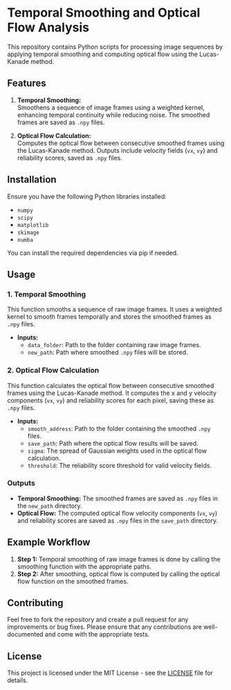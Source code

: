 # Temporal Smoothing and Optical Flow Analysis

This repository contains Python scripts for processing image sequences by applying temporal smoothing and computing optical flow using the Lucas-Kanade method.

## Features

1. **Temporal Smoothing:**  
   Smoothens a sequence of image frames using a weighted kernel, enhancing temporal continuity while reducing noise. The smoothed frames are saved as `.npy` files.

2. **Optical Flow Calculation:**  
   Computes the optical flow between consecutive smoothed frames using the Lucas-Kanade method. Outputs include velocity fields (`vx`, `vy`) and reliability scores, saved as `.npy` files.

## Installation

Ensure you have the following Python libraries installed:

- `numpy`
- `scipy`
- `matplotlib`
- `skimage`
- `numba`

You can install the required dependencies via pip if needed.

## Usage

### 1. Temporal Smoothing

This function smooths a sequence of raw image frames. It uses a weighted kernel to smooth frames temporally and stores the smoothed frames as `.npy` files. 

- **Inputs:**  
  - `data_folder`: Path to the folder containing raw image frames.  
  - `new_path`: Path where smoothed `.npy` files will be stored.

### 2. Optical Flow Calculation

This function calculates the optical flow between consecutive smoothed frames using the Lucas-Kanade method. It computes the x and y velocity components (`vx`, `vy`) and reliability scores for each pixel, saving these as `.npy` files. 

- **Inputs:**  
  - `smooth_address`: Path to the folder containing the smoothed `.npy` files.  
  - `save_path`: Path where the optical flow results will be saved.  
  - `sigma`: The spread of Gaussian weights used in the optical flow calculation.  
  - `threshold`: The reliability score threshold for valid velocity fields.

### Outputs

- **Temporal Smoothing:** The smoothed frames are saved as `.npy` files in the `new_path` directory.  
- **Optical Flow:** The computed optical flow velocity components (`vx`, `vy`) and reliability scores are saved as `.npy` files in the `save_path` directory.

## Example Workflow

1. **Step 1:** Temporal smoothing of raw image frames is done by calling the smoothing function with the appropriate paths.  
2. **Step 2:** After smoothing, optical flow is computed by calling the optical flow function on the smoothed frames.

## Contributing

Feel free to fork the repository and create a pull request for any improvements or bug fixes. Please ensure that any contributions are well-documented and come with the appropriate tests.

## License

This project is licensed under the MIT License - see the [LICENSE](LICENSE) file for details.
